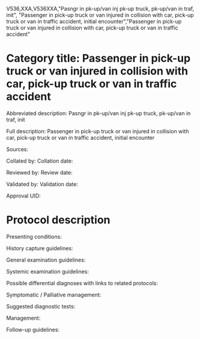 V536,XXA,V536XXA,"Pasngr in pk-up/van inj pk-up truck, pk-up/van in traf, init", "Passenger in pick-up truck or van injured in collision with car, pick-up truck or van in traffic accident, initial encounter","Passenger in pick-up truck or van injured in collision with car, pick-up truck or van in traffic accident"
# Category title: Passenger in pick-up truck or van injured in collision with car, pick-up truck or van in traffic accident

Abbreviated description: Pasngr in pk-up/van inj pk-up truck, pk-up/van in traf, init

Full description: Passenger in pick-up truck or van injured in collision with car, pick-up truck or van in traffic accident, initial encounter

Sources:

Collated by:
Collation date:

Reviewed by:
Review date:

Validated by:
Validation date:

Approval UID:

# Protocol description

Presenting conditions:

History capture guidelines:

General examination guidelines:

Systemic examination guidelines:

Possible differential diagnoses with links to related protocols:

Symptomatic / Palliative management:

Suggested diagnostic tests:

Management:

Follow-up guidelines:
